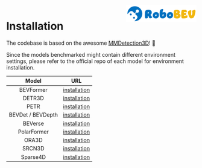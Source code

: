 <img src="../docs/figs/logo2.png" align="right" width="37%">

# Installation

The codebase is based on the awesome [MMDetection3D](https://github.com/open-mmlab/mmdetection3d)! :tada:

Since the models benchmarked might contain different environment settings, please refer to the official repo of each model for environment installation.


|       Model       |       URL        |
| :---------------: | :--------------: |
|     BEVFormer     | [installation](../zoo/BEVFormer/docs/install.md) |
|      DETR3D       | [installation](../zoo/DETR3D/README.md) |
|       PETR        | [installation](../zoo/PETR/install.md) |
| BEVDet / BEVDepth | [installation](../zoo/BEVDet/docs/getting_started.md) |
|      BEVerse      | [installation](../zoo/BEVDet/../BEVerse/docs/installation.md) |
|    PolarFormer    | [installation](../zoo/PolarFormer/docs/install.md) |
|       ORA3D       | [installation](../zoo/ora3d/README.md) |
|      SRCN3D       | [installation](../zoo/SRCN3D/README.md) |
|      Sparse4D       | [installation](../zoo/Sparse4D/README.md) |

